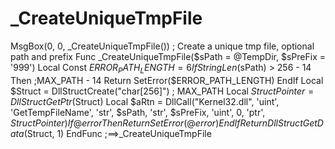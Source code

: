 # _CreateUniqueTmpFile
MsgBox(0, 0, _CreateUniqueTmpFile())  ; Create a unique tmp file, optional path and prefix Func _CreateUniqueTmpFile($sPath = @TempDir, $sPreFix = '999')     Local Const $ERROR_PATH_LENGTH = 6      If StringLen($sPath) > 256 - 14 Then ;MAX_PATH - 14         Return SetError($ERROR_PATH_LENGTH)     EndIf      Local $Struct = DllStructCreate("char[256]") ; MAX_PATH     Local $StructPointer = DllStructGetPtr($Struct)      Local $aRtn = DllCall("Kernel32.dll", 'uint', 'GetTempFileName', 'str', $sPath, 'str', $sPreFix, 'uint', 0, 'ptr', $StructPointer)     If @error Then         Return SetError(@error)     EndIf      Return DllStructGetData($Struct, 1) EndFunc   ;==>_CreateUniqueTmpFile
